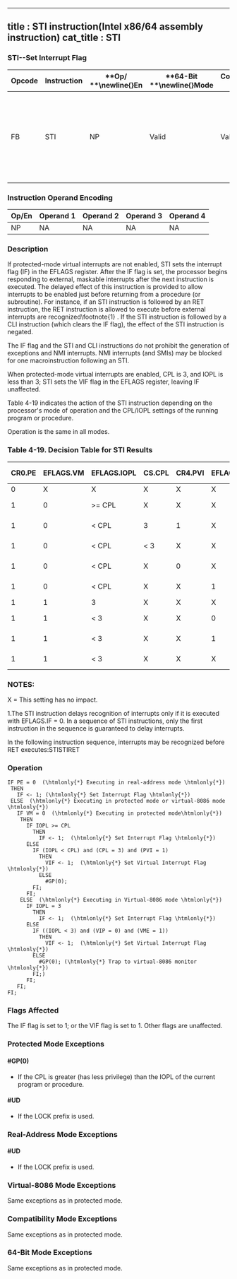 ----------------------------
title : STI instruction(Intel x86/64 assembly instruction)
cat_title : STI
----------------------------
### STI--Set Interrupt Flag


|**Opcode**|**Instruction**|**Op/ **\newline{}**En**|**64-Bit **\newline{}**Mode**|**Compat/**\newline{}**Leg Mode**|**Description**|
|----------|---------------|------------------------|-----------------------------|---------------------------------|---------------|
|FB|STI|NP|Valid|Valid|Set interrupt flag; external, maskable interrupts enabled at the end of the next instruction.|
### Instruction Operand Encoding


|Op/En|Operand 1|Operand 2|Operand 3|Operand 4|
|-----|---------|---------|---------|---------|
|NP|NA|NA|NA|NA|
### Description


If protected-mode virtual interrupts are not enabled, STI sets the interrupt flag (IF) in the EFLAGS register. After the IF flag is set, the processor begins responding to external, maskable interrupts after the next instruction is executed. The delayed effect of this instruction is provided to allow interrupts to be enabled just before returning from a procedure (or subroutine). For instance, if an STI instruction is followed by an RET instruction, the RET instruction is allowed to execute before external interrupts are recognized\footnote{1} . If the STI instruction is followed by a CLI instruction (which clears the IF flag), the effect of the STI instruction is negated. 

The IF flag and the STI and CLI instructions do not prohibit the generation of exceptions and NMI interrupts. NMI interrupts (and SMIs) may be blocked for one macroinstruction following an STI.

When protected-mode virtual interrupts are enabled, CPL is 3, and IOPL is less than 3; STI sets the VIF flag in the EFLAGS register, leaving IF unaffected.

Table 4-19 indicates the action of the STI instruction depending on the processor's mode of operation and the CPL/IOPL settings of the running program or procedure.

Operation is the same in all modes.

### Table 4-19.  Decision Table for STI Results 


|**CR0.PE**|**EFLAGS.VM**|**EFLAGS.IOPL**|**CS.CPL**|**CR4.PVI**|**EFLAGS.VIP**|**CR4.VME**|**STI Result**|
|----------|-------------|---------------|----------|-----------|--------------|-----------|--------------|
|0|X|X|X|X|X|X|**IF** = **1**|
|1|0|>= CPL|X|X|X|X|**IF **= **1**|
|1|0|< CPL|3|1|X|X|**VIF **=** 1**|
|1|0|< CPL|< 3|X|X|X|**GP Fault**|
|1|0|< CPL|X|0|X|X|**GP Fault**|
|1|0|< CPL|X|X|1|X|**GP Fault**|
|1|1|3|X|X|X|X|**IF** = **1**|
|1|1|< 3|X|X|0|1|**VIF = 1**|
|1|1|< 3|X|X|1|X|**GP Fault**|
|1|1|< 3|X|X|X|0|**GP Fault**|
### NOTES:


X = This setting has no impact.



1.The STI instruction delays recognition of interrupts only if it is executed with EFLAGS.IF = 0. In a sequence of STI instructions, only the first instruction in the sequence is guaranteed to delay interrupts.

 In the following instruction sequence, interrupts may be recognized before RET executes:STISTIRET


### Operation

```info-verb
IF PE = 0  (\htmlonly{*} Executing in real-address mode \htmlonly{*})
 THEN 
   IF <- 1; (\htmlonly{*} Set Interrupt Flag \htmlonly{*})
 ELSE  (\htmlonly{*} Executing in protected mode or virtual-8086 mode \htmlonly{*})
   IF VM = 0  (\htmlonly{*} Executing in protected mode\htmlonly{*})
    THEN
      IF IOPL >= CPL
        THEN
          IF <- 1;  (\htmlonly{*} Set Interrupt Flag \htmlonly{*})
      ELSE
        IF (IOPL < CPL) and (CPL = 3) and (PVI = 1)
          THEN 
            VIF <- 1;  (\htmlonly{*} Set Virtual Interrupt Flag \htmlonly{*})
          ELSE 
            #GP(0);
        FI;
      FI;
    ELSE  (\htmlonly{*} Executing in Virtual-8086 mode \htmlonly{*})
      IF IOPL = 3
        THEN
          IF <- 1;  (\htmlonly{*} Set Interrupt Flag \htmlonly{*})
      ELSE 
        IF ((IOPL < 3) and (VIP = 0) and (VME = 1))
          THEN
            VIF <- 1;  (\htmlonly{*} Set Virtual Interrupt Flag \htmlonly{*})
        ELSE
          #GP(0); (\htmlonly{*} Trap to virtual-8086 monitor \htmlonly{*})
        FI;)
      FI;
   FI; 
FI;
```
### Flags Affected


The IF flag is set to 1; or the VIF flag is set to 1. Other flags are unaffected.


### Protected Mode Exceptions

#### #GP(0)
* If the CPL is greater (has less privilege) than the IOPL of the current program or procedure. 

#### #UD
* If the LOCK prefix is used.

### Real-Address Mode Exceptions

#### #UD
* If the LOCK prefix is used.

### Virtual-8086 Mode Exceptions



Same exceptions as in protected mode.


### Compatibility Mode Exceptions



Same exceptions as in protected mode.


### 64-Bit Mode Exceptions



Same exceptions as in protected mode.

